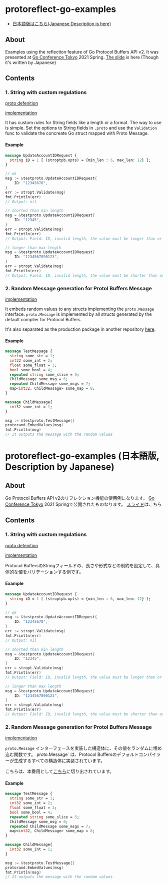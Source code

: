 # protoreflect-go-examples

- [日本語版はこちら(Japanese Description is here)](#protoreflect-go-examples (日本語版, Description by Japanese))

## About

Examples using the reflection feature of Go Protocol Buffers API v2.
It was presented at [Go Conference Tokyo](https://gocon.jp/) 2021 Spring.
[The slide](https://speakerdeck.com/sryoya/dive-into-go-protocol-buffers-api-v2-with-the-new-reflection-features) is here (Though it's written by Japanese)

## Contents

### 1. String with custom regulations

[proto defenition](./protobuf/stroptpb)

[implementation](./stropt/validate.go)

It has custom rules for String fields like a length or a format.
The way to use is simple. Set the options to String fields in `.proto` and use the `Validation` func to validate the concreate Go struct mapped with Proto Message.

#### Example

```.proto
message UpdateAccountIDRequest {
  string iD = 1 [ (stroptpb.opts) = {min_len : 6, max_len: 12} ];
}
```

```.go
// ok
msg := &testproto.UpdateAccountIDRequest{
    ID: "12345678",
}
err := stropt.Validate(msg)
fmt.Println(err)
// Output: nil

// shorted than min length
msg = &testproto.UpdateAccountIDRequest{
    ID: "12345",
}
err = stropt.Validate(msg)
fmt.Println(err)
// Output: Field: ID, invalid length, the value must be longer than or equal to 6, but actual: 5

// longer than max length
msg = &testproto.UpdateAccountIDRequest{
    ID: "1234567890123",
}
err = stropt.Validate(msg)
fmt.Println(err)
// Output: Field: ID, invalid length, the value must be shorter than or equal to 12, but actual: 13
```

### 2. Random Message generation for Protol Buffers Message

[implementation](./protorand/rand.go)

It embeds random values to any structs implementing the `proto.Message` interface.
 `proto.Message` is implemented by all structs generated by the default complier for Protocol Buffers.

It's also separated as the production package in another repository [here](https://github.com/sryoya/protorand]).

#### Example

```.proto
message TestMessage {
  string some_str = 1;
  int32 some_int = 2;
  float some_float = 3;
  bool some_bool = 4;
  repeated string some_slice = 5;
  ChildMessage some_msg = 6;
  repeated ChildMessage some_msgs = 7;
  map<int32, ChildMessage> some_map = 8;
}

message ChildMessage{
  int32 some_int = 1;
}
```

```.go
msg := &testproto.TestMessage{}
protorand.EmbedValues(msg)
fmt.Println(msg)
// It outputs the message with the random values
```


# protoreflect-go-examples (日本語版, Description by Japanese)

## About

Go Protocol Buffers API v2のリフレクション機能の使用例になります。
[Go Conference Tokyo](https://gocon.jp/) 2021 Springで公開されたものなります。
[スライド](https://speakerdeck.com/sryoya/dive-into-go-protocol-buffers-api-v2-with-the-new-reflection-features)はこちら

## Contents

### 1. String with custom regulations

[proto defenition](./protobuf/stroptpb)

[implementation](./stropt/validate.go)

Protocol BuffersのStringフィールドの、長さや形式などの制約を設定して、具体的な値をバリデーションする例です。

#### Example

```.proto
message UpdateAccountIDRequest {
  string iD = 1 [ (stroptpb.opts) = {min_len : 6, max_len: 12} ];
}
```

```.go
// ok
msg := &testproto.UpdateAccountIDRequest{
    ID: "12345678",
}
err := stropt.Validate(msg)
fmt.Println(err)
// Output: nil

// shorted than min length
msg = &testproto.UpdateAccountIDRequest{
    ID: "12345",
}
err = stropt.Validate(msg)
fmt.Println(err)
// Output: Field: ID, invalid length, the value must be longer than or equal to 6, but actual: 5

// longer than max length
msg = &testproto.UpdateAccountIDRequest{
    ID: "1234567890123",
}
err = stropt.Validate(msg)
fmt.Println(err)
// Output: Field: ID, invalid length, the value must be shorter than or equal to 12, but actual: 13
```


### 2. Random Message generation for Protol Buffers Message

[implementation](./protorand/rand.go)

`proto.Message` インターフェースを実装した構造体に、その値をランダムに埋め込む関数です。
 proto.Message` は、Protocol Buffersのデフォルトコンパイラーが生成するすべての構造体に実装されています。

 こちらは、本番用として[こちら](https://github.com/sryoya/protorand])に切り出されています。

#### Example

```.proto
message TestMessage {
  string some_str = 1;
  int32 some_int = 2;
  float some_float = 3;
  bool some_bool = 4;
  repeated string some_slice = 5;
  ChildMessage some_msg = 6;
  repeated ChildMessage some_msgs = 7;
  map<int32, ChildMessage> some_map = 8;
}

message ChildMessage{
  int32 some_int = 1;
}
```

```.go
msg := &testproto.TestMessage{}
protorand.EmbedValues(msg)
fmt.Println(msg)
// It outputs the message with the random values
```
